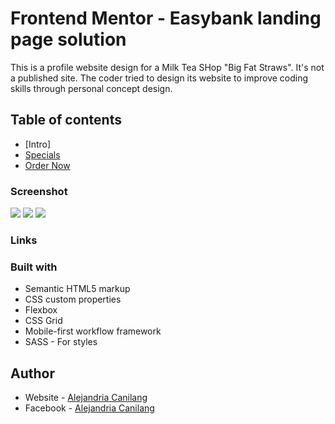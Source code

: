 # Frontend Mentor - Easybank landing page solution

This is a profile website design for a Milk Tea SHop "Big Fat Straws". It's not a published site. The coder tried to design  its website to improve coding skills through personal concept design.
## Table of contents

- [Intro]
- [Specials](#specials)
- [Order Now](#order)


### Screenshot

![](design/desktop_design.png)
![](design/mobile_design.png)
![](design/tablet_design.png)

### Links

### Built with

- Semantic HTML5 markup
- CSS custom properties
- Flexbox
- CSS Grid
- Mobile-first workflow
framework
- SASS - For styles

## Author

- Website - [Alejandria Canilang](https://alejandria98.github.io/)
- Facebook - [Alejandria Canilang](https://www.facebook.com/alejandria.ac/)

